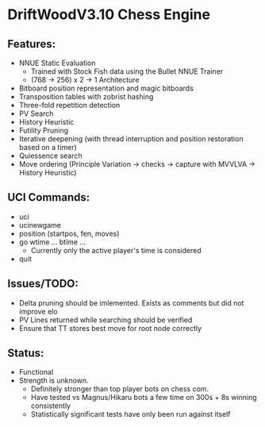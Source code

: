 # DriftWoodV3.10 Chess Engine

## Features:

- NNUE Static Evaluation
    - Trained with Stock Fish data using the Bullet NNUE Trainer
    - (768 -> 256) x 2 -> 1 Architecture
- Bitboard position representation and magic bitboards
- Transposition tables with zobrist hashing
- Three-fold repetition detection
- PV Search
- History Heuristic
- Futility Pruning
- Iterative deepening (with thread interruption and position restoration based on a timer)
- Quiessence search
- Move ordering (Principle Variation -> checks -> capture with MVVLVA -> History Heuristic)

## UCI Commands:

- uci
- ucinewgame
- position (startpos, fen, moves)
- go wtime ... btime ...
    - Currently only the active player's time is considered
- quit


## Issues/TODO:
- Delta pruning should be imlemented. Exists as comments but did not improve elo
- PV Lines returned while searching should be verified
- Ensure that TT stores best move for root node correctly


## Status:

- Functional
- Strength is unknown.
    - Definitely stronger than top player bots on chess com.
    - Have tested vs Magnus/Hikaru bots a few time on 300s + 8s winning consistently
    - Statistically significant tests have only been run against itself

